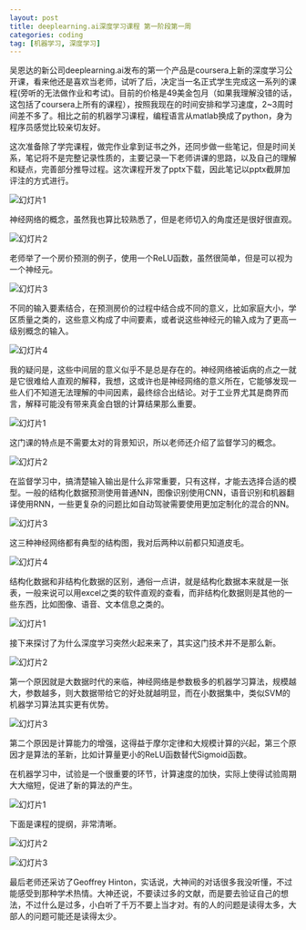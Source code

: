 ```yaml
---
layout: post
title: deeplearning.ai深度学习课程 第一阶段第一周
categories: coding
tag: [机器学习, 深度学习]
---
```


吴恩达的新公司deeplearning.ai发布的第一个产品是coursera上新的深度学习公开课，看来他还是喜欢当老师，试听了后，决定当一名正式学生完成这一系列的课程(旁听的无法做作业和考试)。目前的价格是49美金包月（如果我理解没错的话，这包括了coursera上所有的课程），按照我现在的时间安排和学习速度，2~3周时间差不多了。相比之前的机器学习课程，编程语言从matlab换成了python，身为程序员感觉比较亲切友好。

这次准备除了学完课程，做完作业拿到证书之外，还同步做一些笔记，但是时间关系，笔记将不是完整记录性质的，主要记录一下老师讲课的思路，以及自己的理解和疑点，完善部分推导过程。这次课程开发了pptx下载，因此笔记以pptx截屏加评注的方式进行。<!-- more -->

![幻灯片1](\img\deeplearning-ai-coursera\What-is-a-NN\幻灯片1.JPG)

神经网络的概念，虽然我也算比较熟悉了，但是老师切入的角度还是很好很直观。

![幻灯片2](\img\deeplearning-ai-coursera\What-is-a-NN\幻灯片2.JPG)

老师举了一个房价预测的例子，使用一个ReLU函数，虽然很简单，但是可以视为一个神经元。

![幻灯片3](\img\deeplearning-ai-coursera\What-is-a-NN\幻灯片3.JPG)

不同的输入要素结合，在预测房价的过程中结合成不同的意义，比如家庭大小，学区质量之类的，这些意义构成了中间要素，或者说这些神经元的输入成为了更高一级别概念的输入。

![幻灯片4](\img\deeplearning-ai-coursera\What-is-a-NN_\幻灯片4.JPG)

我的疑问是，这些中间层的意义似乎不是总是存在的。神经网络被诟病的点之一就是它很难给人直观的解释，我想，这或许也是神经网络的意义所在，它能够发现一些人们不知道无法理解的中间因素，最终综合出结论。对于工业界尤其是商界而言，解释可能没有带来真金白银的计算结果那么重要。



![幻灯片1](\img\deeplearning-ai-coursera\C1W1L03\幻灯片1.JPG)

这门课的特点是不需要太对的背景知识，所以老师还介绍了监督学习的概念。

![幻灯片2](\img\deeplearning-ai-coursera\C1W1L03\幻灯片2.JPG)

在监督学习中，搞清楚输入输出是什么非常重要，只有这样，才能去选择合适的模型。一般的结构化数据预测使用普通NN，图像识别使用CNN，语音识别和机器翻译使用RNN，一些更复杂的问题比如自动驾驶需要使用更加定制化的混合的NN。

![幻灯片3](\img\deeplearning-ai-coursera\C1W1L03\幻灯片3.JPG)

这三种神经网络都有典型的结构图，我对后两种以前都只知道皮毛。

![幻灯片4](\img\deeplearning-ai-coursera\C1W1L03\幻灯片4.JPG)

结构化数据和非结构化数据的区别，通俗一点讲，就是结构化数据本来就是一张表，一般来说可以用excel之类的软件直观的查看，而非结构化数据则是其他的一些东西，比如图像、语音、文本信息之类的。

![幻灯片1](\img\deeplearning-ai-coursera\C1W1L04\幻灯片1.JPG)

接下来探讨了为什么深度学习突然火起来来了，其实这门技术并不是那么新。

![幻灯片2](\img\deeplearning-ai-coursera\C1W1L04\幻灯片2.JPG)

第一个原因就是大数据时代的来临，神经网络是参数极多的机器学习算法，规模越大，参数越多，则大数据带给它的好处就越明显，而在小数据集中，类似SVM的机器学习算法其实更有优势。

![幻灯片3](\img\deeplearning-ai-coursera\C1W1L04\幻灯片3.JPG)

第二个原因是计算能力的增强，这得益于摩尔定律和大规模计算的兴起，第三个原因才是算法的革新，比如计算量更小的ReLU函数替代Sigmoid函数。

在机器学习中，试验是一个很重要的环节，计算速度的加快，实际上使得试验周期大大缩短，促进了新的算法的产生。

![幻灯片1](\img\deeplearning-ai-coursera\C1W1L05\幻灯片1.JPG)

下面是课程的提纲，非常清晰。

![幻灯片2](\img\deeplearning-ai-coursera\C1W1L05\幻灯片2.JPG)



![幻灯片3](\img\deeplearning-ai-coursera\C1W1L05\幻灯片3.JPG)

最后老师还采访了Geoffrey Hinton，实话说，大神间的对话很多我没听懂，不过能感受到那种学术热情。大神还说，不要读过多的文献，而是要去验证自己的想法，不过什么是过多，小白听了千万不要上当才对。有的人的问题是读得太多，大部人的问题可能还是读得太少。